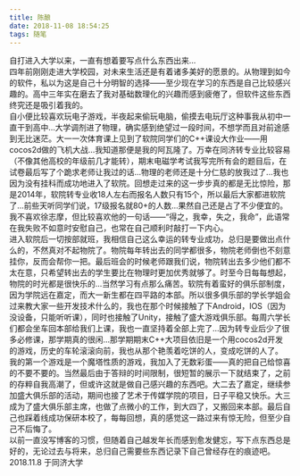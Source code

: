 ```yaml
---
title: 陈酿
date: 2018-11-08 18:54:25  
tags: 随笔
---
```

自打进入大学以来，一直有想着要写点什么东西出来...
<br>四年前刚刚走进大学校园，对未来生活还是有着诸多美好的愿景的。从物理到如今的软件，私以为这是自己十分明智的选择——至少现在学习的东西是自己比较感兴趣的。高中三年实在磨去了我对基础数理化的兴趣而感到疲倦了，但软件这些东西终究还是吸引着我的。
<br>自小便比较喜欢玩电子游戏，半夜起来偷玩电脑，偷摸去电玩厅这种事我从初中一直干到高中...大学调剂进了物理，确实感到绝望过一段时间，不想学而且对前途感到无比迷茫。大一一次体育课上见到了软院同学们的C++课设大作业——用cocos2d做的飞机大战...我知道那便是我的阿瓦隆了。万幸在同济转专业比较容易（不像其他高校的年级前几才能转），期末电磁学考试我写完所有会的题目后，在试卷最后写了个跪求老师让我过的话...物理的老师还是十分仁慈的放我过了...我也因为没有挂科而成功地进入了软院。回想走过来的这一步步真的都是无比惊险，那是2014年，软院转专业收18人左右而报名人数只有15个，所以最后大家都进软院了...前些天听同学们说，17级报名就80+的人数...果然自己还是占了不少便宜的。我不喜欢徐志摩，但比较喜欢他的一句话——“得之，我幸，失之，我命”，此语常在我失败不如意时安慰自己，也常在自己顺利时敲打一下内心。
<br>进入软院后一切按部就班，我相信自己这么幸运的转专业成功，总归是要做出点什么的，不然真对不起物院了。物院每年转出去的同学都很多，物院老师倒也不刻意挂你，反而会帮你一把。最后班会的时候老师跟我们说，物院转出去多少他们都不太在意，只希望转出去的学生要比在物理时更加优秀就够了。时至今日每每想起，物院的时光都是很快乐的...当然学习有点那么痛苦。软院有着蛮好的俱乐部制度，因为学院远在嘉定，而大一新生都在四平路的本部。所以很多俱乐部的学长学姐会过来教大家一些开发技术什么的，我也在那个时候接触了下Android，IOS（因为没设备，只能听听课），同时也接触了Unity，接触了盛大游戏俱乐部。每周六学长们都会坐车回本部给我们上课，我也一直坚持着全部上完了...因为转专业后少了很多必修课，那学期真的很闲...那学期期末C++大项目依旧是一个用cocos2d开发的游戏，历史的车轮滚滚向前，我也从那个艳羡着吃饼的人，变成吃饼的人了。
<br>我的第一个游戏是一个魔塔性质的游戏，我加入了无数彩蛋——真的把自己给惊喜的不要不要的。当然最后由于答辩的时间限制，很短暂的展示一下就结束了，之前的存粹自我高潮了，但或许这就是做自己感兴趣的东西吧。大二去了嘉定，继续参加盛大俱乐部的活动，期间也接了艺术于传媒学院的项目，日子平稳又快乐。大三成为了盛大俱乐部主席，也做了点微小的工作，到大四了，又搬回来本部。最后自己也踩着线成功保研本校了，每每回想，真的感觉这一路过来有惊无险，但至少自己不后悔了。
<br>以前一直没写博客的习惯，但随着自己越发年长而感到愈发健忘，写下点东西总是好的，无论过去与将来，总归自己需要些东西记录下自己曾经存在的痕迹吧。
<br>2018.11.8 于同济大学